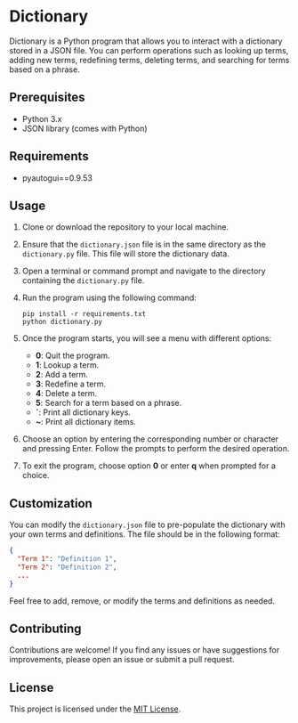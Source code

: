 # Dictionary

Dictionary is a Python program that allows you to interact with a dictionary stored in a JSON file. You can perform operations such as looking up terms, adding new terms, redefining terms, deleting terms, and searching for terms based on a phrase.

## Prerequisites

- Python 3.x
- JSON library (comes with Python)

## Requirements

- pyautogui==0.9.53

## Usage

1. Clone or download the repository to your local machine.

2. Ensure that the `dictionary.json` file is in the same directory as the `dictionary.py` file. This file will store the dictionary data.

3. Open a terminal or command prompt and navigate to the directory containing the `dictionary.py` file.

4. Run the program using the following command:

   ```shell
   pip install -r requirements.txt
   python dictionary.py
   ```

5. Once the program starts, you will see a menu with different options:

   - **0**: Quit the program.
   - **1**: Lookup a term.
   - **2**: Add a term.
   - **3**: Redefine a term.
   - **4**: Delete a term.
   - **5**: Search for a term based on a phrase.
   - **`**: Print all dictionary keys.
   - **~**: Print all dictionary items.

6. Choose an option by entering the corresponding number or character and pressing Enter. Follow the prompts to perform the desired operation.

7. To exit the program, choose option **0** or enter **q** when prompted for a choice.

## Customization

You can modify the `dictionary.json` file to pre-populate the dictionary with your own terms and definitions. The file should be in the following format:

```json
{
  "Term 1": "Definition 1",
  "Term 2": "Definition 2",
  ...
}
```

Feel free to add, remove, or modify the terms and definitions as needed.

## Contributing

Contributions are welcome! If you find any issues or have suggestions for improvements, please open an issue or submit a pull request.

## License

This project is licensed under the [MIT License](LICENSE).
